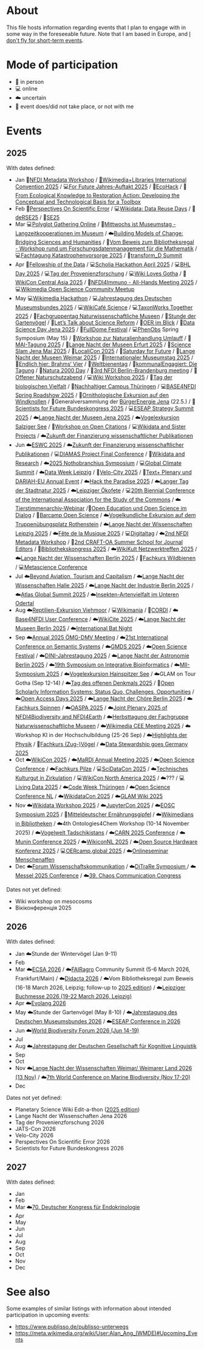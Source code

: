 # About

This file hosts information regarding events that I plan to engage with in some way in the foreseeable future. Note that I am based in Europe, and [I don't fly for short-term events](https://noflyclimatesci.org/biographies/daniel-mietchen).

# Mode of participation

- 🙋 in person
- 💻 online
- ☁️ uncertain
- 🚫 event does/did not take place, or not with me

# Events

## 2025

With dates defined:
  - Jan 🙋[NFDI Metadata Workshop](https://www.nfdi.de/workshop-metadata-2025/) / [🚫Wikimedia+Libraries International Convention 2025](https://meta.wikimedia.org/wiki/Wikimedia%2BLibraries_International_Convention_2025) / 💻[For Future Jahres-Auftakt 2025](https://www.for-future-buendnis.de/programm-2025/) / 🙋[EcoHack](https://www.uni-bielefeld.de/einrichtungen/zif/events/#/event/8023) / 🙋[From Ecological Knowledge to Restoration Action: Developing the Conceptual and Technological Basis for a Toolbox](https://www.uni-bielefeld.de/einrichtungen/zif/events/#/event/7878)
  - Feb 🚫[Perspectives On Scientific Error](https://errorsin.science/) / 💻[Wikidata: Data Reuse Days](https://www.wikidata.org/wiki/Event:Data_Reuse_Days_2025) / 🙋[deRSE25](https://events.hifis.net/event/1741/) / 🙋[SE25](https://se2025.sdq.kastel.kit.edu/)
  - Mar 💻[Polyglot Gathering Online](https://www.polyglotgathering.com/2025/de/online/) / 🙋[Mittwochs ist Museumstag - Langzeitkooperationen im Museum](https://www.kiekeberg-museum.de/das-sind-wir/forschung/tagungen/) / ☁️[Building Models of Change: Bridging Sciences and Humanities](https://www.uni-bielefeld.de/themen/conference-march-2025/index.xml) / 🙋[Vom Beweis zum Bibliotheksregal - Workshop rund um Forschungsdatenmanagement für die Mathematik](https://www.mis.mpg.de/events/series/vom-beweis-zum-bibliotheksregal-workshop-rund-um-forschungsdatenmanagement-fuer-die-mathematik) / 💻[Fachtagung Katastrophenvorsorge 2025](https://www.fachtagung-katastrophenvorsorge.de/) / 🙋[transform_D Summit](https://www.deutsche-stiftung-engagement-und-ehrenamt.de/d-s-e-e-de-summit/)
  - Apr 🙋[Fellowship of the Data](https://indico.leibniz-fli.de/event/10/) / 💻[Scholia Hackathon April 2025](https://www.wikidata.org/wiki/Wikidata:Scholia/Events/Hackathon_April_2025) / 💻[BHL Day 2025](https://about.biodiversitylibrary.org/get-involved/events/bhl-day-2025/) / 💻[Tag der Provenienzforschung](https://www.arbeitskreis-provenienzforschung.org/tag-der-provenienzforschung/) / 💻[Wiki Loves Gotha](https://de.wikipedia.org/wiki/Wikipedia:GLAM/GLAM_digital/GOTHA_2025-04-14) / 🚫[WikiCon Central Asia 2025](https://meta.wikimedia.org/wiki/Central_Asian_WikiCon_2025) / 🚫[NFDI4Immuno - All-Hands Meeting 2025](https://events.hifis.net/event/2206/timetable/#20250422) / 💻[Wikimedia Open Science Community Meetup](https://de.wikipedia.org/wiki/Wikipedia:Hannover/Termine/2025-04-24)
  - May 💻[Wikimedia Hackathon](https://www.mediawiki.org/wiki/Wikimedia_Hackathon_2025) / 💻[Jahrestagung des Deutschen Museumsbundes 2025](https://www.museumsbund.de/aktuelles/jahrestagung/) / 💻[WikiCafé Science](https://fr.wikipedia.org/wiki/Projet:Wikifier_la_science/WikiCaf%C3%A9s) / 💻[TaxonWorks Together 2025](https://together.taxonworks.org/) / 🙋[Fachgruppentag Naturwissenschaftliche Museen](https://www.museumsbund.de/termine/fachgruppentag-innerhalb-der-jahrestagung-des-dmb-4/) / 🙋[Stunde der Gartenvögel](https://stundedergartenvoegel.de/) / 🙋[Let’s Talk about Science Reform](https://www.rmz.hu-berlin.de/de/termine/let2019s-talk-about-science-reform-a-workshop-on-theoretical-and-methodological-approaches-to-investigating-the-open-science-movement) / 🙋[OER im Blick](https://www.oer-strategie.de/konferenz/) / 🙋[Data Science Day Jena 2025](https://indico.rz.uni-jena.de/event/206/) / 🚫[FullDome Festival](https://fulldome-festival.de/info) / 💻[PhenObs](https://www.idiv.de/research/projects/phenobs/) Spring Symposium (May 15) / 🚫[Workshop zur Naturalienhandlung Umlauff](https://www.museumfuernaturkunde.berlin/de/umlauff-workshop) / 🚫[MAI-Tagung 2025](https://mai-tagung.lvr.de/de/programm_1/inhaltsseite_16.html) / 🚫[Lange Nacht der Museen Erfurt 2025](https://www.nachtdermuseen.com/erfurt) / 🙋[Science Slam Jena Mai 2025](https://www.scienceslam.de/termine/science-slam-in-jena-im-mai-2025/) / 🙋[LocaliCon 2025](https://de.wikipedia.org/wiki/Wikipedia:F%C3%B6rderung/Lokale_Community-R%C3%A4ume/LokaliCon_2025) / 🙋[Saturday for Future](https://greencampus.boell.de/de/afar/event%3Asaturday-future) / 🚫[Lange Nacht der Museen Weimar 2025](https://www.klassik-stiftung.de/ihr-besuch/veranstaltungen/lange-nacht-der-museen/) / 🚫[Internationaler Museumstag 2025](https://www.museumsbund.de/internationaler-museumstag/) / 🙋[Endlich hier: Brahms‘ Vier](https://www.rsb-online.de/konzerte/vladimir-jurowski-yunchan-lim/) / 🚫[Weltbienentag](https://weltbienentag.de/) / 🙋[kommunalEngagiert: Die Tagung](https://www.deutsche-stiftung-engagement-und-ehrenamt.de/aktuelles/kommunal-engagiert-die-tagung/) / 🚫[Natura 2000 Day](https://environment.ec.europa.eu/topics/nature-and-biodiversity/natura-2000/natura-2000-day_en) / 🙋[3rd NFDI Berlin-Brandenburg meeting](https://events.hifis.net/event/2123/) / 🚫[Offener Naturschutzabend](https://www.nabu.de/modules/termindb/detail.php?id=1167432) / 💻[Wiki Workshop 2025](https://meta.wikimedia.org/wiki/Wiki_Workshop_2025) / 🚫[Tag der biologischen Vielfalt](https://www.bmuv.de/veranstaltung/internationaler-tag-der-biologischen-vielfalt/) / 🙋[Nachhaltiger Campus Thüringen](https://www.biodidaktik.uni-jena.de/2112/nachhaltiger-campus) / 💻[BASE4NFDI Spring Roadshow 2025](https://base4nfdi.de/?view=article&id=130:event-spring-roadshow-2025&catid=8) / 🚫[Ornithologische Exkursion auf den Windknollen](https://www.nabu.de/modules/termindb/detail.php?id=1120382) / 🙋Generalversammlung der [BürgerEnergie Jena](https://www.buergerenergie-jena.de/) (22.5.) / 🚫[Scientists for Future Bundeskongress 2025](https://de.scientists4future.org/veranstaltungen/bundeskongress-2025/) / 💻[ESEAP Strategy Summit 2025](https://meta.wikimedia.org/wiki/ESEAP_Strategy_Summit_2025) / ☁️[Lange Nacht der Museen Jena 2025](https://www.nachtdermuseen.com/jena) / ☁️[Vogelexkursion Salziger See](https://www.nabu.de/modules/termindb/detail.php?id=1159152) / 🙋[Workshop on Open Citations](https://workshop-oc.github.io/) / 💻[Wikidata and Sister Projects](https://www.wikidata.org/wiki/Event:Wikidata_and_Sister_Projects) / ☁️[Zukunft der Finanzierung wissenschaftlicher Publikationen](https://www.leopoldina.org/veranstaltungen/veranstaltung/event/3250/)
  - Jun  ☁️[ESWC 2025](https://2025.eswc-conferences.org/) / ☁️[Zukunft der Finanzierung wissenschaftlicher Publikationen](https://www.leopoldina.org/veranstaltungen/veranstaltung/event/3250/) / 💻[DIAMAS Project Final Conference](https://diamasproject.eu/the-diamas-project-final-conference-registration-is-open/) / 🙋[Wikidata and Research](https://meta.wikimedia.org/wiki/Wikidata_and_research) / ☁️[2025 Nothobranchius Symposium](https://notho-2025.de/) / 💻[Global Climate Summit](https://www.climate.ox.ac.uk/globalclimatesummit) / ☁️[Data Week Leipzig](https://www.dataweek.de/) / 🚫[Velo-City 2025](https://www.velo-city-conference.com/) / 🚫[Text+ Plenary und DARIAH-EU Annual Event](https://text-plus.org/en/aktuelles/aktuelle-infos/posts/2024-11-plenary-2025/) / ☁️[Hack the Paradise 2025](https://www.jena-veranstaltungen.de/event/hack-the-paradise-2025) / ☁️[Langer Tag der Stadtnatur 2025](https://www.langertagderstadtnatur.de/home) / ☁️[Leipziger Ökofete](https://www.oekoloewe.de/oekofete.html) / 💻[20th Biennial Conference of the International Association for the Study of the Commons](https://2025.iasc-commons.org/) / ☁️[Tierstimmenarchiv-Webinar](https://winoda.de/en/event/webinar-animal-sound-archive/) /🙋[Open Education und Open Science im Dialog](https://kn-oer.de/veranstaltung/knoer-tagung-2025/) / 🙋[Barcamp Open Science](https://www.barcamp-open-science.eu/) / ☁️[Vogelkundliche Exkursion auf dem Truppenübungsplatz Rothenstein](https://www.nabu.de/modules/termindb/detail.php?id=1120412) / ☁️[Lange Nacht der Wissenschaften Leipzig 2025](https://www.wissen-in-leipzig.de/) / ☁️[Fête de la Musique 2025](https://www.innenstadt-jena.de/2024/03/25/fete-de-la-musique-2024/) / 💻[Digitaltag](https://digitaltag.eu/digitaltag) / ☁️[2nd NFDI Metadata Workshop](https://www.nfdi.de/2nd-nfdi-metadata-workshop/) / 🚫[2nd CRAFT-OA Summer School for Journal Editors](https://www.craft-oa.eu/2nd-craft-oa-summer-school-for-journal-editors/) / 🙋[Bibliothekskongress 2025](https://2025.bid-kongress.de/) / ☁️[WikiKult Netzwerktreffen 2025](https://meta.wikimedia.org/wiki/WikiKult_Netzwerktreffen_2025) / ☁️[Lange Nacht der Wissenschaften Berlin 2025](https://www.langenachtderwissenschaften.de/) / 🚫[Fachkurs Wildbienen](https://www.nabu-artenkenntnis.de/artenkenner-in-werden/fachkurse/wildbienen/) / 💻[Metascience Conference](https://metascience.info/)
  - Jul  ☁️[Beyond Aviation, Tourism and Capitalism](https://stay-grounded.org/strategy-conference/) / ☁️[Lange Nacht der Wissenschaften Halle 2025](https://lndwhalle.de/) / ☁️[Lange Nacht der Industrie Berlin 2025](https://www.visitberlin.de/de/event/lange-nacht-der-industrie-2025) / ☁️[Atlas Global Summit 2025](https://www.atlasmovement.org/globalsummit2025) / ☁️[Insekten-Artenvielfalt im Unteren Odertal](https://nabu-naturgucker.de/reisen/praxistage/insekten-artenvielfalt-im-unteren-odertal/)
  - Aug ☁️[Reptilien-Exkursion Viehmoor](https://www.nabu.de/modules/termindb/detail.php?id=1160282) / 💻[Wikimania](https://wikimania.wikimedia.org/wiki/2025:Wikimania) / 🙋[CORDI](https://www.nfdi.de/cordi-2025/) / ☁️[Base4NFDI User Conference](https://base4nfdi.de/?view=article&id=134:save-the-date-uc4b-2025&catid=8) / ☁️[WikiCite 2025](https://meta.wikimedia.org/wiki/WikiCite_2025) / ☁️[Lange Nacht der Museen Berlin 2025](https://langenachtdermuseen.berlin/) / ☁️[International Bat Night](https://www.eurobats.org/international_bat_night)
  - Sep ☁️[Annual 2025 ÖMG-DMV Meeting](https://www.jku.at/en/faculty-of-engineering-natural-sciences/organization/subject-areas/mathematics/oemg-dmv-2025/) / ☁️[21st International Conference on Semantic Systems](https://2025-eu.semantics.cc/) / ☁️[GMDS 2025](https://gmds2025.de/) / ☁️[Open Science Festival](https://osfestival2025.univie.ac.at/) / ☁️[DINI-Jahrestagung 2025](https://dini.de/veranstaltungen/jahrestagungen/26-dini-jahrestagung-2025) / ☁️[Lange Nacht der Astronomie Berlin 2025](https://www.lange-nacht-der-astronomie.de/) / ☁️[19th Symposium on Integrative Bioinformatics](https://meetings.ipk-gatersleben.de/grc-ib2025/) / ☁️[MII-Symposium 2025](https://www.medizininformatik-initiative.de/de/aktuelles/mii-symposium-2025) / ☁️[Vogelexkursion Hainspitzer See](https://www.nabu.de/modules/termindb/detail.php?id=1120452) / ☁️GLAM on Tour Gotha (Sep 12-14) / ☁️[Tag des offenen Denkmals 2025](https://tag-des-offenen-denkmals.de/) / 🙋[Open Scholarly Information Systems: Status Quo, Challenges, Opportunities](https://www.dagstuhl.de/en/seminars/seminar-calendar/seminar-details/25381) / ☁️[Open Access Days 2025](https://open-access.network/en/services/news/article/open-access-tage-2025-call-for-proposals) / ☁️[Lange Nacht der Chöre Berlin 2025](https://www.visitberlin.de/de/event/lange-nacht-der-choere-2025) / ☁️[Fachkurs Spinnen](https://www.nabu-artenkenntnis.de/artenkenner-in-werden/fachkurse/spinnentiere/) / ☁️[OASPA 2025](https://www.oaspa.org/events/annualconference/) / ☁️[Joint Plenary 2025 of NFDI4Biodiversity and NFDI4Earth](https://www.nfdi4biodiversity.org/de/events/joint-plenary-2025/) / ☁️[Herbsttagung der Fachgruppe Naturwissenschaftliche Museen](https://www.museumsbund.de/termine/herbsttagung-der-fachgruppe-naturwissenschaftliche-museen/) / ☁️[Wikimedia CEE Meeting 2025](https://meta.wikimedia.org/wiki/Wikimedia_CEE_Meeting_2025) /  ☁️Workshop KI in der Hochschulbildung (25-26 Sep) / ☁️[Highlights der Physik](https://www.highlights-physik.de/) / 🚫[Fachkurs (Zug-)Vögel](https://www.nabu-artenkenntnis.de/artenkenner-in-werden/fachkurse/zug-v%C3%B6gel/) / ☁️[Data Stewardship goes Germany 2025](https://indico.kit.edu/event/5012/)
  - Oct ☁️[WikiCon 2025](https://de.wikipedia.org/wiki/Wikipedia:WikiCon_2025) / ☁️[MaRDI Annual Meeting 2025](https://www.math.cit.tum.de/en/math/news/article/mardi-annual-meeting-2025/) / ☁️[Open Science Conference](https://www.open-science-conference.eu/)  / ☁️[Fachkurs Pilze](https://www.nabu-artenkenntnis.de/artenkenner-in-werden/fachkurse/pilze/) / 💻[SciDataCon 2025](https://scidatacon.org/event/9/) / ☁️[Technisches Kulturgut in Zirkulation](https://deutsches-optisches-museum.de/neuigkeiten/call-for-papers-zum-internationalen-tag-der-provenienzforschung) / 💻[WikiCon North America 2025](https://wikiconference.org/wiki/2025/Main_Page) / ☁️??? / 💻[Living Data 2025](https://livingdata2025.com/) / ☁️[Code Week Thüringen]( https://thueringen.codeweek.de/) / ☁️[Open Science Conference NL](https://www.openscience.nl/en/open-science-festival) / ☁️[WikidataCon 2025](https://www.wikidata.org/wiki/Event:WikidataCon_2025) / ☁️[GLAM Wiki 2025](https://meta.wikimedia.org/wiki/GLAM_Wiki_2025)
  - Nov  ☁️[Wikidata Workshop 2025](https://wikidataworkshop.github.io/2025/) / ☁️[JupyterCon 2025](https://events.linuxfoundation.org/jupytercon/) / ☁️[EOSC Symposium 2025](https://eosc.eu/events/eosc-symposium-2025/) / 🚫[Mitteldeutscher Ernährungsgipfel](https://mitteldeutscher-ernaehrungsgipfel.de/) / ☁️[Wikimedians in Bibliotheken](https://de.wikiversity.org/wiki/Wikimedians_in_Bibiotheken) / ☁️4th Ontologies4Chem Workshop (10-14 November 2025) / ☁️[Vogelwelt Tadschikistans](https://www.nabu.de/modules/termindb/detail.php?id=1131382) / ☁️[CARN 2025 Conference](https://conference3.aau.at/event/106/) / ☁️[Munin Conference 2025](https://site.uit.no/muninconf/) / ☁️[WikiconNL 2025](https://www.wikimedia.nl/actueel/nieuws/save-the-date-wikiconnl-2025-in-leiden/) / ☁️[Open Source Hardware Konferenz 2025](https://www.oshop-network.de/konferenz-2025/) / 💻[OERcamp.global 2025](https://oercamp.de/veranstaltungen/global-2025/) / ☁️[Onlineseminar Menschenaffen](https://www.nabu.de/modules/termindb/detail.php?id=1103762)
  - Dec ☁️[Forum Wissenschaftskommunikation](https://wissenschaft-im-dialog.de/forum-wissenschaftskommunikation/) / ☁️[DiTraRe Symposium ](https://www.ditrare.de/) / ☁️[Messel 2025 Conference](https://www.senckenberg.de/en/institutes/senckenberg-research-institute-natural-history-museum-frankfurt/division-messel-research-mammalogy/messel2025-conference/) / ☁️[39. Chaos Communication Congress](https://events.ccc.de/calendar/)

Dates not yet defined:
- Wiki workshop on mesocosms
- Вікіконференція 2025
 
## 2026

With dates defined:
  - Jan ☁️Stunde der Wintervögel (Jan 9-11)
  - Feb
  - Mar ☁️[ECSA 2026](https://www.ecsa.ngo/conferences/) / ☁️[FAIRagro](https://fairagro.net/) Community Summit (5-6 March 2026, Frankfurt/Main) / ☁️[Didacta 2026](https://www.didacta-koeln.de/) / ☁️Vom Bibliotheksregal zum Beweis (16-18 March 2026, Leipzig; follow-up to [2025 edition](https://www.mis.mpg.de/events/series/vom-beweis-zum-bibliotheksregal-workshop-rund-um-forschungsdatenmanagement-fuer-die-mathematik)) / ☁️[Leipziger Buchmesse 2026 (19-22 March 2026, Leipzig)](https://www.leipziger-buchmesse.de/de/)
  - Apr ☁️[Evolang 2026](https://evolang2026.org/)
  - May ☁️Stunde der Gartenvögel (May 8-10) / ☁️[Jahrestagung des Deutschen Museumsbundes 2026](https://www.museumsbund.de/jahrestagung-des-deutschen-museumsbundes-2026-in-muenster-zu-museen-in-der-pluralen-gesellschaft/) / ☁️[ESEAP Conference in 2026](https://meta.wikimedia.org/wiki/ESEAP_Conference_2026)
  - Jun ☁️[World Biodiversity Forum 2026 (Jun 14-19)](https://worldbiodiversityforum.org/)
  - Jul
  - Aug ☁️[Jahrestagung der Deutschen Gesellschaft für Kognitive Linguistik](https://www.uni-bielefeld.de/fakultaeten/linguistik-literaturwissenschaft/forschung/arbeitsgruppen/germanistische-grammatikf/dgkl2026/)
  - Sep
  - Oct
  - Nov ☁️[Lange Nacht der Wissenschaften Weimar/ Weimarer Land 2026 (13 Nov)](https://www.weimar.de/kultur/veranstaltungen/hoehepunkte/lange-nacht-der-wissenschaften/) / ☁️[7th World Conference on Marine Biodiversity (Nov 17-20)](https://www.wcmb2026.org/)
  - Dec

Dates not yet defined:
- Planetary Science Wiki Edit-a-thon ([2025 edition](https://meta.wikimedia.org/wiki/Planetary_Science_Wiki_Edit-a-thon))
- Lange Nacht der Wissenschaften Jena 2026
- Tag der Provenienzforschung 2026
- JATS-Con 2026
- Velo-City 2026
- Perspectives On Scientific Error 2026
- Scientists for Future Bundeskongress 2026

## 2027

With dates defined:
  - Jan
  - Feb
  - Mar ☁️[70. Deutscher Kongress für Endokrinologie](https://www.endokrinologie.net/veranstaltung/70-deutscher-kongress-fuer-endokrinologie.php)
  - Apr 
  - May 
  - Jun
  - Jul
  - Aug 
  - Sep
  - Oct
  - Nov 
  - Dec


# See also

Some examples of similar listings with information about intended participation in upcoming events:
* https://www.publisso.de/publisso-unterwegs
* https://meta.wikimedia.org/wiki/User:Alan_Ang_(WMDE)#Upcoming_Events
